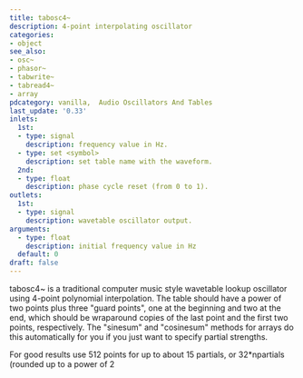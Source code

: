 ```yaml
---
title: tabosc4~
description: 4-point interpolating oscillator
categories:
- object
see_also:
- osc~
- phasor~
- tabwrite~
- tabread4~
- array
pdcategory: vanilla,  Audio Oscillators And Tables
last_update: '0.33'
inlets:
  1st:
  - type: signal
    description: frequency value in Hz.
  - type: set <symbol>
    description: set table name with the waveform.
  2nd:
  - type: float
    description: phase cycle reset (from 0 to 1).
outlets:
  1st:
  - type: signal
    description: wavetable oscillator output.
arguments:
  - type: float
    description: initial frequency value in Hz 
  default: 0
draft: false
---
```

tabosc4~ is a traditional computer music style wavetable lookup oscillator using 4-point polynomial interpolation. The table should have a power of two points plus three "guard points", one at the beginning and two at the end, which should be wraparound copies of the last point and the first two points, respectively. The "sinesum" and "cosinesum" methods for arrays do this automatically for you if you just want to specify partial strengths.

For good results use 512 points for up to about 15 partials, or 32*npartials (rounded up to a power of 2
